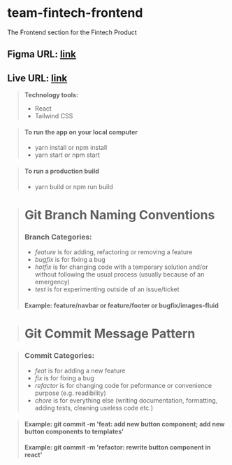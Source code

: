 # team-fintech-frontend
The Frontend section for the Fintech Product

## Figma URL: [link](#)

## Live URL: [link](#)

> **Technology tools:**
>
> - React
> - Tailwind CSS

> #### To run the app on your local computer
>
> - yarn install or npm install
> - yarn start or npm start

> #### To run a production build
>
> - yarn build or npm run build

> # Git Branch Naming Conventions
>
> ### Branch Categories:
>
> - _feature_ is for adding, refactoring or removing a feature
> - _bugfix_ is for fixing a bug
> - _hotfix_ is for changing code with a temporary solution and/or without following the usual process (usually because of an emergency)
> - _test_ is for experimenting outside of an issue/ticket
>
> #### Example: feature/navbar or feature/footer or bugfix/images-fluid

> # Git Commit Message Pattern

> ### Commit Categories:
>
> - _feat_ is for adding a new feature
> - _fix_ is for fixing a bug
> - _refactor_ is for changing code for peformance or convenience purpose (e.g. readibility)
> - _chore_ is for everything else (writing documentation, formatting, adding tests, cleaning useless code etc.)

> #### Example: git commit -m 'feat: add new button component; add new button components to templates'
>
> #### Example: git commit -m 'refactor: rewrite button component in react'
